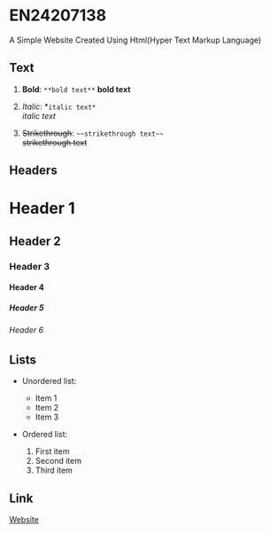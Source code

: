 # EN24207138
A Simple Website Created Using Html(Hyper Text Markup Language) 

## Text

1. **Bold**: `**bold text**` 
  **bold text**

2. *Italic*: *`italic text*`  
  *italic text*

3. ~~Strikethrough~~: `~~strikethrough text~~`  
  ~~strikethrough text~~


## Headers

# Header 1
## Header 2
### Header 3
#### Header 4
##### Header 5
###### Header 6

## Lists

- Unordered list:
  * Item 1
  * Item 2
  * Item 3

- Ordered list:
  1. First item
  2. Second item
  3. Third item


## Link

[Website](https://yogesh747.github.io/EN23207138_VSEC/)
